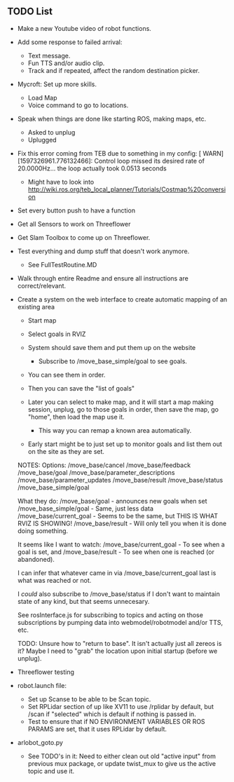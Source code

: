 ## TODO List

 - Make a new Youtube video of robot functions.
 
 - Add some response to failed arrival:
    - Text message.
    - Fun TTS and/or audio clip.
    - Track and if repeated, affect the random destination picker.

 - Mycroft: Set up more skills.
     - Load Map
   - Voice command to go to locations.

 - Speak when things are done like starting ROS, making maps, etc.
    - Asked to unplug
    - Uplugged

 - Fix this error coming from TEB due to something in my config:
    [ WARN] [1597326961.776132466]: Control loop missed its desired rate of 20.0000Hz... the loop actually took 0.0513 seconds
    - Might have to look into http://wiki.ros.org/teb_local_planner/Tutorials/Costmap%20conversion

 - Set every button push to have a function
 
 - Get all Sensors to work on Threeflower
 
 - Get Slam Toolbox to come up on Threeflower.

 - Test everything and dump stuff that doesn't work anymore.
   - See FullTestRoutine.MD
   
 - Walk through entire Readme and ensure all instructions are correct/relevant.
 
 - Create a system on the web interface to create automatic mapping of an existing area
    - Start map
    - Select goals in RVIZ
    - System should save them and put them up on the website
        - Subscribe to /move_base_simple/goal to see goals.
        
    - You can see them in order.
    - Then you can save the "list of goals"
    - Later you can select to make map, and it will start a map making session, unplug, go to those goals in order, then save the map, go "home", then load the map use it.
        - This way you can remap a known area automatically.
    - Early start might be to just set up to monitor goals and list them out on the site as they are set.
    
    NOTES:
    Options:
    /move_base/cancel
    /move_base/feedback
    /move_base/goal
    /move_base/parameter_descriptions
    /move_base/parameter_updates
    /move_base/result
    /move_base/status
    /move_base_simple/goal
    
    
    What they do:
    /move_base/goal - announces new goals when set
    /move_base_simple/goal - Same, just less data
    /move_base/current_goal - Seems to be the same, but THIS IS WHAT RVIZ IS SHOWING!
    /move_base/result - Will only tell you when it is done doing something.
    
    It seems like I want to watch:
    /move_base/current_goal - To see when a goal is set,
    and
    /move_base/result - To see when one is reached (or abandoned).
    
    I can infer that whatever came in via /move_base/current_goal last is what was reached or not.
    
    I *could* also subscribe to /move_base/status if I don't want to maintain state of any kind,
    but that seems unnecesary.
    
    See rosInterface.js for subscribing to topics and acting on those subscriptions by pumping data into webmodel/robotmodel and/or TTS, etc.
    
    TODO: Unsure how to "return to base". It isn't actually just all zereos is it?
        Maybe I need to "grab" the location upon initial startup (before we unplug).

 - Threeflower testing
  - robot.launch file:
    - Set up Scanse to be able to be Scan topic.
    - Set RPLidar section of up like XV11 to use /rplidar by default, but /scan if "selected" which is default if nothing is passed in.
    - Test to ensure that if NO ENVIRONMENT VARIABLES OR ROS PARAMS are set, that it uses RPLidar by default.

 - arlobot_goto.py
    - See TODO's in it: Need to either clean out old "active input" from previous mux package, or update twist_mux to give us the active topic and use it.
